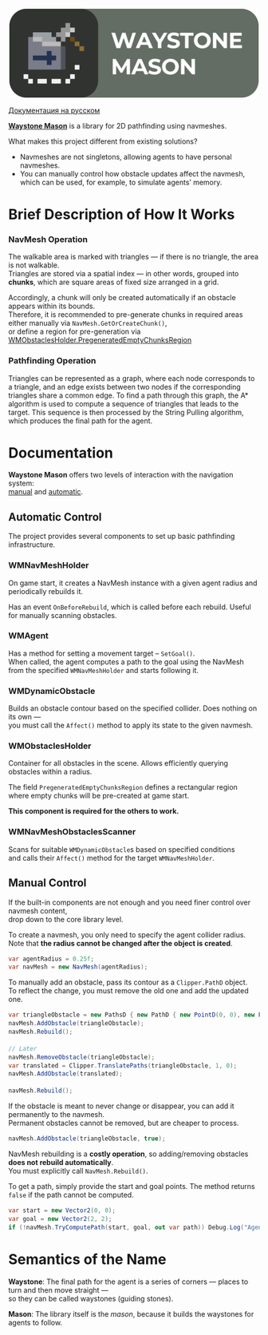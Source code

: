 <p align="center"><img src="Images/Cover.png" width="500" ></p>

[Документация на русском](README-RU.md)

[**Waystone Mason**](#semantics-of-the-name) is a library for 2D pathfinding using navmeshes.

What makes this project different from existing solutions?
- Navmeshes are not singletons, allowing agents to have personal navmeshes.
- You can manually control how obstacle updates affect the navmesh,
  which can be used, for example, to simulate agents’ memory.

# Brief Description of How It Works

### NavMesh Operation
The walkable area is marked with triangles — if there is no triangle, the area is not walkable.  
Triangles are stored via a spatial index — in other words, grouped into **chunks**, which are square areas of fixed size arranged in a grid.

Accordingly, a chunk will only be created automatically if an obstacle appears within its bounds.  
Therefore, it is recommended to pre-generate chunks in required areas either manually via `NavMesh.GetOrCreateChunk()`,  
or define a region for pre-generation via [WMObstaclesHolder.PregeneratedEmptyChunksRegion](#WMObstaclesHolder)

### Pathfinding Operation
Triangles can be represented as a graph, where each node corresponds to a triangle, and an edge exists between two nodes if the corresponding triangles share a common edge.
To find a path through this graph, the A* algorithm is used to compute a sequence of triangles that leads to the target.
This sequence is then processed by the String Pulling algorithm, which produces the final path for the agent.

# Documentation

**Waystone Mason** offers two levels of interaction with the navigation system:  
[manual](#manual-control) and [automatic](#automatic-control).

## Automatic Control

The project provides several components to set up basic pathfinding infrastructure.

### WMNavMeshHolder
On game start, it creates a NavMesh instance with a given agent radius and periodically rebuilds it.

Has an event `OnBeforeRebuild`, which is called before each rebuild. Useful for manually scanning obstacles.

### WMAgent
Has a method for setting a movement target – `SetGoal()`.  
When called, the agent computes a path to the goal using the NavMesh from the specified `WMNavMeshHolder` and starts following it.

### WMDynamicObstacle
Builds an obstacle contour based on the specified collider. Does nothing on its own —  
you must call the `Affect()` method to apply its state to the given navmesh.

### WMObstaclesHolder
Container for all obstacles in the scene. Allows efficiently querying obstacles within a radius.

The field `PregeneratedEmptyChunksRegion` defines a rectangular region where empty chunks will be pre-created at game start.

**This component is required for the others to work.**

### WMNavMeshObstaclesScanner
Scans for suitable `WMDynamicObstacle`s based on specified conditions  
and calls their `Affect()` method for the target `WMNavMeshHolder`.

## Manual Control

If the built-in components are not enough and you need finer control over navmesh content,  
drop down to the core library level.

To create a navmesh, you only need to specify the agent collider radius.  
Note that **the radius cannot be changed after the object is created**.

```cs
var agentRadius = 0.25f;
var navMesh = new NavMesh(agentRadius);
```

To manually add an obstacle, pass its contour as a `Clipper.PathD` object.  
To reflect the change, you must remove the old one and add the updated one.

```cs
var triangleObstacle = new PathsD { new PathD { new PointD(0, 0), new PointD(1, 0), new PointD(1, 1) } };
navMesh.AddObstacle(triangleObstacle);
navMesh.Rebuild();

// Later
navMesh.RemoveObstacle(triangleObstacle);
var translated = Clipper.TranslatePaths(triangleObstacle, 1, 0);
navMesh.AddObstacle(translated);

navMesh.Rebuild();
```

If the obstacle is meant to never change or disappear, you can add it permanently to the navmesh.  
Permanent obstacles cannot be removed, but are cheaper to process.

```cs
navMesh.AddObstacle(triangleObstacle, true);
```

NavMesh rebuilding is a **costly operation**, so adding/removing obstacles **does not rebuild automatically**.  
You must explicitly call `NavMesh.Rebuild()`.

To get a path, simply provide the start and goal points. The method returns `false` if the path cannot be computed.

```cs
var start = new Vector2(0, 0);
var goal = new Vector2(2, 2);
if (!navMesh.TryComputePath(start, goal, out var path)) Debug.Log("Agent can't reach the goal!");
```

# Semantics of the Name
**Waystone**: The final path for the agent is a series of corners — places to turn and then move straight —  
so they can be called waystones (guiding stones).

**Mason**: The library itself is the *mason*, because it builds the waystones for agents to follow.
